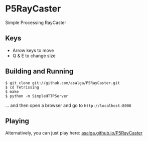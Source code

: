 P5RayCaster
==========

Simple Processing RayCaster

Keys
-----
 - Arrow keys to move
 - Q & E to change size

Building and Running
--------------------
```shell
$ git clone git://github.com/asalga/P5RayCaster.git
$ cd Tetrissing
$ make
$ python -m SimpleHTTPServer
```

... and then open a browser and go to `http://localhost:8000`

Playing
-------
Alternatively, you can just play here: [asalga.github.io/P5RayCaster](http://asalga.github.io/P5RayCaster/)

